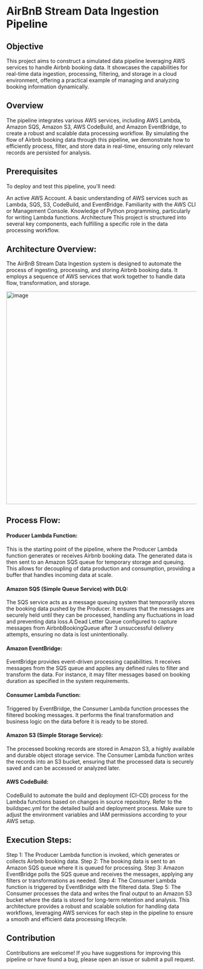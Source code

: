 # AirBnB Stream Data Ingestion Pipeline
## Objective
This project aims to construct a simulated data pipeline leveraging AWS services to handle Airbnb booking data. It showcases the capabilities for real-time data ingestion, processing, filtering, and storage in a cloud environment, offering a practical example of managing and analyzing booking information dynamically.

## Overview
The pipeline integrates various AWS services, including AWS Lambda, Amazon SQS, Amazon S3, AWS CodeBuild, and Amazon EventBridge, to create a robust and scalable data processing workflow. By simulating the flow of Airbnb booking data through this pipeline, we demonstrate how to efficiently process, filter, and store data in real-time, ensuring only relevant records are persisted for analysis.

## Prerequisites
To deploy and test this pipeline, you'll need:

An active AWS Account.
A basic understanding of AWS services such as Lambda, SQS, S3, CodeBuild, and EventBridge.
Familiarity with the AWS CLI or Management Console.
Knowledge of Python programming, particularly for writing Lambda functions.
Architecture
This project is structured into several key components, each fulfilling a specific role in the data processing workflow.

## Architecture Overview:
The AirBnB Stream Data Ingestion system is designed to automate the process of ingesting, processing, and storing Airbnb booking data. It employs a sequence of AWS services that work together to handle data flow, transformation, and storage.

<img width="562" alt="image" src="https://github.com/gabidoye/AWSAirbnbStreamPipeline/assets/86935340/bff6ff57-72c2-460a-b695-bf903bf29a15">


## Process Flow:
#### Producer Lambda Function:

This is the starting point of the pipeline, where the Producer Lambda function generates or receives Airbnb booking data.
The generated data is then sent to an Amazon SQS queue for temporary storage and queuing. This allows for decoupling of data production and consumption, providing a buffer that handles incoming data at scale.

#### Amazon SQS (Simple Queue Service) with DLQ:

The SQS service acts as a message queuing system that temporarily stores the booking data pushed by the Producer.
It ensures that the messages are securely held until they can be processed, handling any fluctuations in load and preventing data loss.A Dead Letter Queue configured to capture messages from AirbnbBookingQueue after 3 unsuccessful delivery attempts, ensuring no data is lost unintentionally.

#### Amazon EventBridge:

EventBridge provides event-driven processing capabilities.
It receives messages from the SQS queue and applies any defined rules to filter and transform the data. For instance, it may filter messages based on booking duration as specified in the system requirements.

#### Consumer Lambda Function:

Triggered by EventBridge, the Consumer Lambda function processes the filtered booking messages.
It performs the final transformation and business logic on the data before it is ready to be stored.

#### Amazon S3 (Simple Storage Service):

The processed booking records are stored in Amazon S3, a highly available and durable object storage service.
The Consumer Lambda function writes the records into an S3 bucket, ensuring that the processed data is securely saved and can be accessed or analyzed later.

#### AWS CodeBuild: 
CodeBuild to automate the build and deployment (CI-CD) process for the Lambda functions based on changes in source repository. Refer to the buildspec.yml for the detailed build and deployment process. Make sure to adjust the environment variables and IAM permissions according to your AWS setup.

## Execution Steps:
Step 1: The Producer Lambda function is invoked, which generates or collects Airbnb booking data.
Step 2: The booking data is sent to an Amazon SQS queue where it is queued for processing.
Step 3: Amazon EventBridge polls the SQS queue and receives the messages, applying any filters or transformations as needed.
Step 4: The Consumer Lambda function is triggered by EventBridge with the filtered data.
Step 5: The Consumer processes the data and writes the final output to an Amazon S3 bucket where the data is stored for long-term retention and analysis.
This architecture provides a robust and scalable solution for handling data workflows, leveraging AWS services for each step in the pipeline to ensure a smooth and efficient data processing lifecycle.



## Contribution
Contributions are welcome! If you have suggestions for improving this pipeline or have found a bug, please open an issue or submit a pull request.


